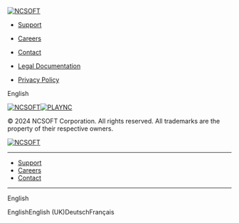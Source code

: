 [![NCSOFT](https://cdn.ncwest.com/ncsoft/04162024-4F01F90FF1329A4F/images/logo.svg)](https://us.ncsoft.com/en-us)

* [Support](https://help.plaync.com/)
* [Careers](https://nca.ncsoft.com/careers)
* [Contact](https://us.ncsoft.com/en-us/contact-us)

* [Legal Documentation](https://www.plaync.com/policy/service/game_en)
* [Privacy Policy](https://www.plaync.com/policy/privacy/en)

English

[![NCSOFT](https://cdn.ncwest.com/ncsoft/04162024-4F01F90FF1329A4F/images/logo-white.svg)](https://us.ncsoft.com/en-us)[![PLAYNC](https://cdn.ncwest.com/ncsoft/04162024-4F01F90FF1329A4F/images/logo-plaync.png)](https://www.plaync.com/en-global/index)

© 2024 NCSOFT Corporation. All rights reserved. All trademarks are the property of their respective owners.

[![NCSOFT](https://cdn.ncwest.com/ncsoft/04162024-4F01F90FF1329A4F/images/logo.svg)](https://us.ncsoft.com/en-us)

* * *

* [Support](https://help.plaync.com/)
* [Careers](https://nca.ncsoft.com/careers)
* [Contact](https://us.ncsoft.com/en-us/contact-us)

* * *

English

EnglishEnglish (UK)DeutschFrançais